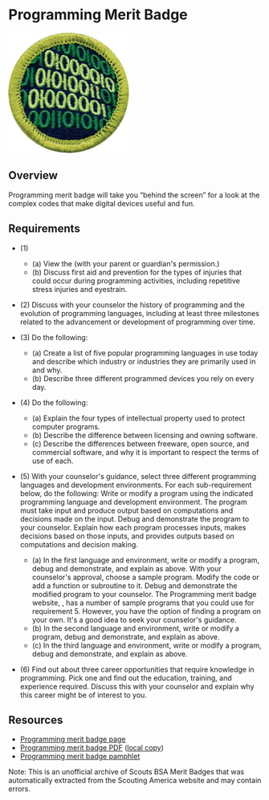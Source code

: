 

# Programming Merit Badge

![Programming Merit Badge](images/programming-merit-badge.jpg)

## Overview



Programming merit badge will take you “behind the screen” for a look at the complex codes that make digital devices useful and fun.

## Requirements

* (1) 
    * (a) View the  (with your parent or guardian's permission.)
    * (b) Discuss first aid and prevention for the types of injuries that could occur during programming activities, including repetitive stress injuries and eyestrain.


* (2) Discuss with your counselor the history of programming and the evolution of programming languages, including at least three milestones related to the advancement or development of programming over time.
* (3) Do the following:
    * (a) Create a list of five popular programming languages in use today and describe which industry or industries they are primarily used in and why.
    * (b) Describe three different programmed devices you rely on every day.


* (4) Do the following:
    * (a) Explain the four types of intellectual property used to protect computer programs.
    * (b) Describe the difference between licensing and owning software.
    * (c) Describe the differences between freeware, open source, and commercial software, and why it is important to respect the terms of use of each.


* (5) With your counselor's guidance, select three different programming languages and development environments.  For each sub-requirement below, do the following: Write or modify a program using the indicated programming language and development environment.  The program must take input and produce output based on computations and decisions made on the input.  Debug and demonstrate the program to your counselor.  Explain how each program processes inputs, makes decisions based on those inputs, and provides outputs based on computations and decision making.
    * (a) In the first language and environment, write or modify a program, debug and demonstrate, and explain as above.  With your counselor's approval, choose a sample program. Modify the code or add a function or subroutine to it. Debug and demonstrate the modified program to your counselor. The Programming merit badge website, , has a number of sample programs that you could use for requirement 5. However, you have the option of finding a program on your own. It's a good idea to seek your counselor's guidance.
    * (b) In the second language and environment, write or modify a program, debug and demonstrate, and explain as above.
    * (c) In the third language and environment, write or modify a program, debug and demonstrate, and explain as above.


* (6) Find out about three career opportunities that require knowledge in programming. Pick one and find out the education, training, and experience required. Discuss this with your counselor and explain why this career might be of interest to you.


## Resources

- [Programming merit badge page](https://www.scouting.org/merit-badges/programming/)
- [Programming merit badge PDF](https://filestore.scouting.org/filestore/Merit_Badge_ReqandRes/2023_Updates/35710(23)_Programming_REQ.pdf) ([local copy](files/programming-merit-badge.pdf))
- [Programming merit badge pamphlet](None)

Note: This is an unofficial archive of Scouts BSA Merit Badges that was automatically extracted from the Scouting America website and may contain errors.